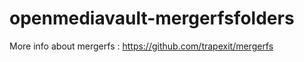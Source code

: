 openmediavault-mergerfsfolders
==============================

More info about mergerfs : https://github.com/trapexit/mergerfs

